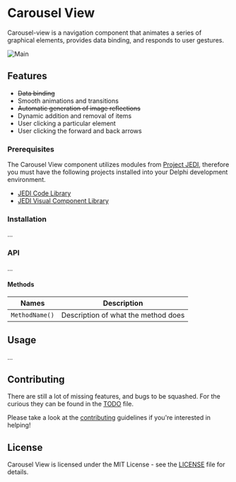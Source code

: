 # Carousel View

Carousel-view is a navigation component that animates a series of graphical elements, provides data binding, and responds to user gestures.

![Main](screenshots/main.png)

## Features

* ~~Data binding~~
* Smooth animations and transitions
* ~~Automatic generation of image reflections~~
* Dynamic addition and removal of items
* User clicking a particular element
* User clicking the forward and back arrows

### Prerequisites

The Carousel View component utilizes modules from [Project JEDI](https://github.com/project-jedi), therefore you must have the following projects installed into your Delphi development environment.

* [JEDI Code Library](https://github.com/project-jedi/jcl/)
* [JEDI Visual Component Library](https://github.com/project-jedi/jvcl/)

### Installation

...

### API

...

#### Methods

| Names | Description
| --- | ---
| `MethodName()` | Description of what the method does


## Usage

...

## Contributing

There are still a lot of missing features, and bugs to be squashed. For the curious they can be found in the [TODO](TODO.md) file.

Please take a look at the [contributing](CONTRIBUTING.md) guidelines if you're interested in helping!

## License

Carousel View is licensed under the MIT License - see the [LICENSE](LICENSE.md) file for details.
